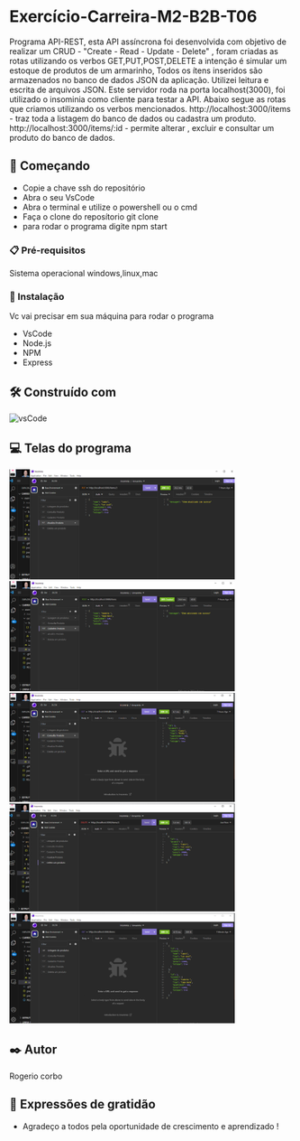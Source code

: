 # Exercício-Carreira-M2-B2B-T06

Programa API-REST, esta API assíncrona foi desenvolvida com objetivo de realizar um CRUD - "Create - Read - Update - Delete" , foram criadas as rotas utilizando os verbos GET,PUT,POST,DELETE a intenção é simular um estoque de produtos de um armarinho, Todos os ítens inseridos são armazenados no banco de dados JSON da aplicação. Utilizei leitura e escrita de arquivos JSON. Este servidor roda na porta localhost(3000), foi utilizado o insominia como cliente para testar a API. Abaixo segue  as rotas que criamos utilizando os verbos mencionados. 
http://localhost:3000/items - traz toda a listagem do banco de dados ou cadastra um produto.
http://localhost:3000/items/:id - permite alterar , excluir e consultar um produto do banco de dados.



## 🚀 Começando

 * Copie a chave ssh do repositório
 * Abra o seu VsCode
 * Abra o terminal e utilize o powershell ou o cmd
 * Faça o clone do reposítorio git clone <chavecopiadassh>
 * para rodar o programa digite npm start

### 📋 Pré-requisitos

Sistema operacional windows,linux,mac 

### 🔧 Instalação

Vc vai precisar em sua máquina para rodar o programa 
 * VsCode
 * Node.js
 * NPM 
 * Express

## 🛠️ Construído com

![vsCode](https://img.shields.io/badge/VSCode-0078D4?style=for-the-badge&logo=visual%20studio%20code&logoColor=white)


## 💻 Telas do programa

<img src="./src/img/atualiza produto.PNG" width=400 alt="tela atualiza produtos" title="Atualiza um Produto" > <img src="./src/img/cadastra produto.PNG" width=400 alt="tela cadastro de produtos" title="Tela Cadastro de Produtos">
<img src="./src/img/consulta produto.PNG" width=400 alt="consulta de produtos" title="Tela consulta Produto" > <img src="./src/img/apaga produto.PNG" width=400 alt="deleta um produto" title="Tela deleta produto">
<img src="./src/img/listagem produtos.PNG" width=400 alt="listgem de todos os produtos" title="Tela Listagem do Produtos">

## ✒️ Autor

Rogerio corbo

## 🎁 Expressões de gratidão

* Agradeço a todos pela  oportunidade de crescimento e aprendizado !

